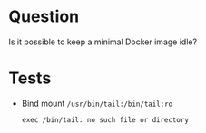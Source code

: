 # Question
Is it possible to keep a minimal Docker image idle?

# Tests
- Bind mount `/usr/bin/tail:/bin/tail:ro`
  ```
  exec /bin/tail: no such file or directory
  ```